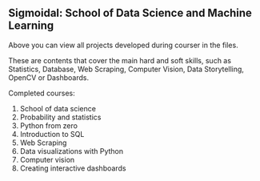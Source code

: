## Sigmoidal: School of Data Science and Machine Learning

Above you can view all projects developed during courser in the files.

These are contents that cover the main hard and soft skills, such as Statistics, Database, Web Scraping, Computer Vision, Data Storytelling, OpenCV or Dashboards.

Completed courses:
1. School of data science
2. Probability and statistics
3. Python from zero
4. Introduction to SQL
5. Web Scraping
6. Data visualizations with Python
7. Computer vision
8. Creating interactive dashboards
